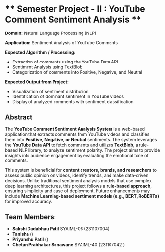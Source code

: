 # ** Semester Project - II : YouTube Comment Sentiment Analysis **  

**Domain:** Natural Language Processing (NLP)  

**Application:** Sentiment Analysis of YouTube Comments  

**Expected Algorithm / Processing:**  
- Extraction of comments using the YouTube Data API  
- Sentiment Analysis using TextBlob  
- Categorization of comments into Positive, Negative, and Neutral  

**Expected Output from Project:**  
- Visualization of sentiment distribution  
- Identification of dominant sentiment in YouTube videos  
- Display of analyzed comments with sentiment classification  

## **Abstract**  
The **YouTube Comment Sentiment Analysis System** is a web-based application that extracts comments from YouTube videos and classifies them into **Positive, Negative, or Neutral** sentiments. The system leverages the **YouTube Data API** to fetch comments and utilizes **TextBlob**, a rule-based NLP library, to analyze sentiment polarity. The project aims to provide insights into audience engagement by evaluating the emotional tone of comments.  

This system is beneficial for **content creators, brands, and researchers** to assess public opinion on videos, identify trends, and make data-driven decisions. Unlike traditional sentiment analysis models that use complex deep learning architectures, this project follows a **rule-based approach**, ensuring simplicity and ease of deployment. Future enhancements may include **Machine Learning-based sentiment models (e.g., BERT, RoBERTa)** for improved accuracy.  

## **Team Members:**  
- **Sakshi Dadabhau Patil** SYAIML-06 (231107004)  
- **Tanisha** ()  
- **Priyanshu Patil** ()  
- **Chetan Prabhakar Sonawane** SYAIML-40 (231107042 )  
